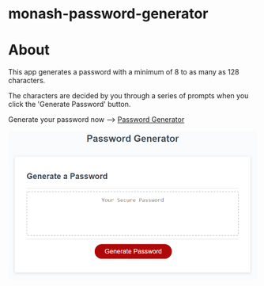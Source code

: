 # monash-password-generator

# About

This app generates a password with a minimum of 8 to as many as 128 characters.

The characters are decided by you through a series of prompts when you click the 'Generate Password' button.

Generate your password now --> [Password Generator](https://darren-behan.github.io/monash-password-generator/)

![Password Generator](./Assets/password-generator.png)